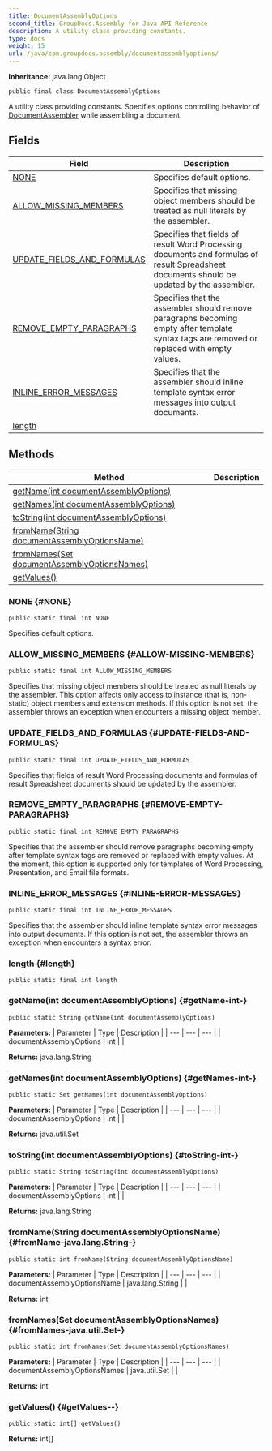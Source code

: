 ```yaml
---
title: DocumentAssemblyOptions
second_title: GroupDocs.Assembly for Java API Reference
description: A utility class providing constants.
type: docs
weight: 15
url: /java/com.groupdocs.assembly/documentassemblyoptions/
---
```

**Inheritance:**
java.lang.Object
```
public final class DocumentAssemblyOptions
```

A utility class providing constants. Specifies options controlling behavior of [DocumentAssembler](../../com.groupdocs.assembly/documentassembler) while assembling a document.
## Fields

| Field | Description |
| --- | --- |
| [NONE](#NONE) | Specifies default options. |
| [ALLOW_MISSING_MEMBERS](#ALLOW-MISSING-MEMBERS) | Specifies that missing object members should be treated as null literals by the assembler. |
| [UPDATE_FIELDS_AND_FORMULAS](#UPDATE-FIELDS-AND-FORMULAS) | Specifies that fields of result Word Processing documents and formulas of result Spreadsheet documents should be updated by the assembler. |
| [REMOVE_EMPTY_PARAGRAPHS](#REMOVE-EMPTY-PARAGRAPHS) | Specifies that the assembler should remove paragraphs becoming empty after template syntax tags are removed or replaced with empty values. |
| [INLINE_ERROR_MESSAGES](#INLINE-ERROR-MESSAGES) | Specifies that the assembler should inline template syntax error messages into output documents. |
| [length](#length) |  |
## Methods

| Method | Description |
| --- | --- |
| [getName(int documentAssemblyOptions)](#getName-int-) |  |
| [getNames(int documentAssemblyOptions)](#getNames-int-) |  |
| [toString(int documentAssemblyOptions)](#toString-int-) |  |
| [fromName(String documentAssemblyOptionsName)](#fromName-java.lang.String-) |  |
| [fromNames(Set documentAssemblyOptionsNames)](#fromNames-java.util.Set-) |  |
| [getValues()](#getValues--) |  |
### NONE {#NONE}
```
public static final int NONE
```


Specifies default options.

### ALLOW_MISSING_MEMBERS {#ALLOW-MISSING-MEMBERS}
```
public static final int ALLOW_MISSING_MEMBERS
```


Specifies that missing object members should be treated as null literals by the assembler. This option affects only access to instance (that is, non-static) object members and extension methods. If this option is not set, the assembler throws an exception when encounters a missing object member.

### UPDATE_FIELDS_AND_FORMULAS {#UPDATE-FIELDS-AND-FORMULAS}
```
public static final int UPDATE_FIELDS_AND_FORMULAS
```


Specifies that fields of result Word Processing documents and formulas of result Spreadsheet documents should be updated by the assembler.

### REMOVE_EMPTY_PARAGRAPHS {#REMOVE-EMPTY-PARAGRAPHS}
```
public static final int REMOVE_EMPTY_PARAGRAPHS
```


Specifies that the assembler should remove paragraphs becoming empty after template syntax tags are removed or replaced with empty values. At the moment, this option is supported only for templates of Word Processing, Presentation, and Email file formats.

### INLINE_ERROR_MESSAGES {#INLINE-ERROR-MESSAGES}
```
public static final int INLINE_ERROR_MESSAGES
```


Specifies that the assembler should inline template syntax error messages into output documents. If this option is not set, the assembler throws an exception when encounters a syntax error.

### length {#length}
```
public static final int length
```


### getName(int documentAssemblyOptions) {#getName-int-}
```
public static String getName(int documentAssemblyOptions)
```




**Parameters:**
| Parameter | Type | Description |
| --- | --- | --- |
| documentAssemblyOptions | int |  |

**Returns:**
java.lang.String
### getNames(int documentAssemblyOptions) {#getNames-int-}
```
public static Set getNames(int documentAssemblyOptions)
```




**Parameters:**
| Parameter | Type | Description |
| --- | --- | --- |
| documentAssemblyOptions | int |  |

**Returns:**
java.util.Set
### toString(int documentAssemblyOptions) {#toString-int-}
```
public static String toString(int documentAssemblyOptions)
```




**Parameters:**
| Parameter | Type | Description |
| --- | --- | --- |
| documentAssemblyOptions | int |  |

**Returns:**
java.lang.String
### fromName(String documentAssemblyOptionsName) {#fromName-java.lang.String-}
```
public static int fromName(String documentAssemblyOptionsName)
```




**Parameters:**
| Parameter | Type | Description |
| --- | --- | --- |
| documentAssemblyOptionsName | java.lang.String |  |

**Returns:**
int
### fromNames(Set documentAssemblyOptionsNames) {#fromNames-java.util.Set-}
```
public static int fromNames(Set documentAssemblyOptionsNames)
```




**Parameters:**
| Parameter | Type | Description |
| --- | --- | --- |
| documentAssemblyOptionsNames | java.util.Set |  |

**Returns:**
int
### getValues() {#getValues--}
```
public static int[] getValues()
```




**Returns:**
int[]

